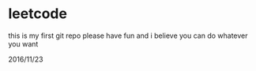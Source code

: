 # leetcode
this is my first git repo
please have fun and i believe you can do whatever you want

2016/11/23
